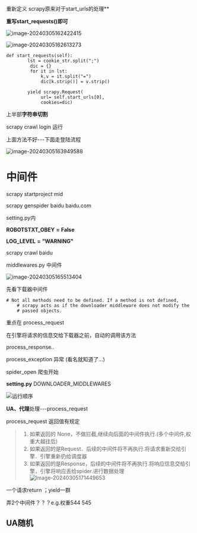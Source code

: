  重新定义 scrapy原来对于start_urls的处理**

  **重写start_requests()即可**

![image-20240305162422415](C:\Users\a2950\AppData\Roaming\Typora\typora-user-images\image-20240305162422415.png)

![image-20240305162613273](C:\Users\a2950\AppData\Roaming\Typora\typora-user-images\image-20240305162613273.png)

```
def start_requests(self):
        lst = cookie_str.split(";")
         dic = {}
         for it in lst:
             k,v = it.split("=")
             dic[k.strip()] = v.strip()

		yield scrapy.Request(
             url= self.start_urls[0],
             cookies=dic)
```

上半部**字符串切割**



scrapy crawl login 运行

上面方法不好---下面走登陆流程

![image-20240305163949588](C:\Users\a2950\AppData\Roaming\Typora\typora-user-images\image-20240305163949588.png)

# 中间件

scrapy startproject mid

scrapy genspider baidu baidu.com

setting.py内

**ROBOTSTXT_OBEY** **=** **False**

**LOG_LEVEL** **=** **"WARNING"**

scrapy crawl baidu

middlewares.py 中间件

![image-20240305165513404](C:\Users\a2950\AppData\Roaming\Typora\typora-user-images\image-20240305165513404.png)

先看下载器中间件

 

```
# Not all methods need to be defined. If a method is not defined,
    # scrapy acts as if the downloader middleware does not modify the
    # passed objects.
```

重点在 process_request 

在引擎将请求的信息交给下载器之前，自动的调用该方法

process_response..

process_exception 异常 (看名就知道了...)

spider_open 爬虫开始 

**setting.py**  DOWNLOADER_MIDDLEWARES

![运行顺序](C:\Users\a2950\AppData\Roaming\Typora\typora-user-images\image-20240305170646902.png)

**UA、代理**处理---process_request

process_request 返回值有规定

> 1. 如果返回的    None，不做拦截,继续向后面的中间件执行.(多个中间件,权重大越往后)
> 2. 如果返回的是Request．后续的中间件将不再执行.将请求重新交给引擎．引擎重新扔给调度器
> 3. 如果返回的是Response，后续的中间件将不再执行.将响应信息交给引擎，引擎将响应丢给spider.进行数据处理![image-20240305171449653](C:\Users\a2950\AppData\Roaming\Typora\typora-user-images\image-20240305171449653.png)

一个请求return 	；yield一群

弄2个中间件？？？e.g.权重544 545

## UA随机

















